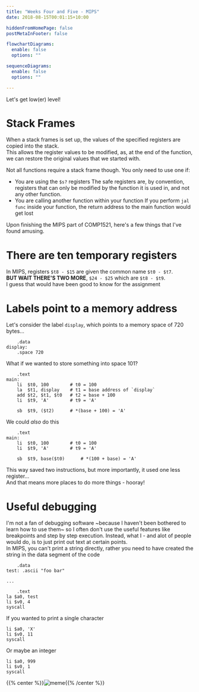 ```yaml
---
title: "Weeks Four and Five - MIPS"
date: 2018-08-15T00:01:15+10:00

hiddenFromHomePage: false
postMetaInFooter: false

flowchartDiagrams:
  enable: false
  options: ""

sequenceDiagrams: 
  enable: false
  options: ""

---
```


Let's get low(er) level!

# Stack Frames
When a stack frames is set up, the values of the specified registers are copied into the stack.  
This allows the register values to be modified, as, at the end of the function, we can restore the original values that we started with.  

Not all functions require a stack frame though. You only need to use one if:
* You are using the `$s?` registers
  The safe registers are, by convention, registers that can only be modified by the function it is used in, and not any other function.
* You are calling another function within your function
  If you perform `jal func` inside your function, the return address to the main function would get lost

Upon finishing the MIPS part of COMP1521, here's a few things that I've found amusing.  

# There are ten temporary registers
In MIPS, registers `$t8 - $15` are given the common name `$t0 - $t7`.  
**BUT WAIT THERE'S TWO MORE**, `$24 - $25` which are `$t8 - $t9`.  
I guess that would have been good to know for the assignment


# Labels point to a memory address
Let's consider the label `display`, which points to a memory space of 720 bytes...
```
    .data
display: 
    .space 720
```

What if we wanted to store something into space 101?
```
    .text
main:
    li  $t0, 100        # t0 = 100
    la  $t1, display    # t1 = base address of `display`
    add $t2, $t1, $t0   # t2 = base + 100
    li  $t9, 'A'        # t9 = 'A'
    
    sb  $t9, ($t2)      # *(base + 100) = 'A'
```

We could *also* do this
```
    .text
main:
    li  $t0, 100        # t0 = 100
    li  $t9, 'A'        # t9 = 'A'
    
    sb  $t9, base($t0)      # *(100 + base) = 'A'
```
This way saved two instructions, but more importantly, it used one less register...  
And that means more places to do more things - hooray!  

# Useful debugging
I'm not a fan of debugging software ~because I haven't been bothered to learn how to use them~ so I often don't use the useful features like breakpoints and step by step execution. Instead, what I - and alot of people would do, is to just print out text at certain points.  
In MIPS, you can't print a string directly, rather you need to have created the string in the data segment of the code
```
    .data
test: .ascii "foo bar"

...

    .text
la $a0, test
li $v0, 4
syscall
```

If you wanted to print a single character
```
li $a0, 'X'
li $v0, 11
syscall
```

Or maybe an integer
```
li $a0, 999
li $v0, 1
syscall
```

{{% center %}}![meme](https://pics.me.me/who-would-win-full-featured-debugger-worked-on-by-hundreds-of-31204497.png){{% /center %}}
